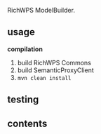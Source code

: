 RichWPS ModelBuilder.

## usage

**compilation**

1. build RichWPS Commons
2. build SemanticProxyClient
3. `mvn clean install`

## testing

## contents
